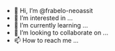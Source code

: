 - 👋 Hi, I’m @frabelo-neoassit
- 👀 I’m interested in ...
- 🌱 I’m currently learning ...
- 💞️ I’m looking to collaborate on ...
- 📫 How to reach me ...

<!---
frabelo-neoassit/frabelo-neoassit is a ✨ special ✨ repository because its `README.md` (this file) appears on your GitHub profile.
You can click the Preview link to take a look at your changes.
--->
